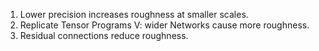 1. Lower precision increases roughness at smaller scales.
2. Replicate Tensor Programs V: wider Networks cause more roughness.
3. Residual connections reduce roughness.